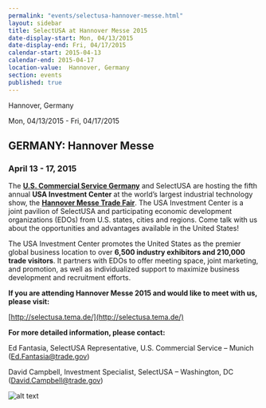 ```yaml
---
permalink: "events/selectusa-hannover-messe.html"
layout: sidebar
title: SelectUSA at Hannover Messe 2015
date-display-start: Mon, 04/13/2015
date-display-end: Fri, 04/17/2015
calendar-start: 2015-04-13
calendar-end: 2015-04-17
location-value:  Hannover, Germany
section: events
published: true
---
```

Hannover, Germany

Mon, 04/13/2015 - Fri, 04/17/2015

## GERMANY: Hannover Messe

### April 13 - 17, 2015

The **[U.S. Commercial Service Germany](http://export.gov/germany/)**&nbsp;and SelectUSA are hosting the fifth annual **USA Investment Center** at the world’s largest industrial technology show, the **[Hannover Messe Trade Fair](http://www.hannovermesse.de/home)**. The USA Investment Center is a joint pavilion of SelectUSA and participating economic development organizations (EDOs) from U.S. states, cities and regions. Come talk with us about the opportunities and advantages available in the United States!

The USA Investment Center promotes the United States as the premier global business location to over **6,500 industry exhibitors and 210,000 trade visitors**. It partners with EDOs to offer meeting space, joint marketing, and promotion, as well as individualized support to maximize business development and recruitment efforts. &nbsp;

**If you are attending Hannover Messe 2015 and would like to meet with us, please visit:**

[http://selectusa.tema.de/](http://selectusa.tema.de/)

**For more detailed information, please contact:**

Ed Fantasia, SelectUSA Representative, U.S. Commercial Service – Munich ([Ed.Fantasia@trade.gov](mailto:Ed.Fantasia@trade.gov))

David Campbell, Investment Specialist, SelectUSA – Washington, DC ([David.Campbell@trade.gov](mailto:David.Campbell@trade.gov))

![alt text](https://pbs.twimg.com/media/CCLt72qVIAAPw3Q.png:large "SelectUSA Investment Center at Hannover Messe 2015")
